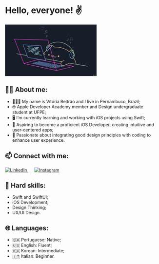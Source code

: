 # Hello, everyone! ✌️

<img src="https://github.com/vbwo/vbwo/blob/main/catgif.gif" alt="Cat coding gif" width="300">

## 👩‍💻 About me:

- 🙋🏻‍♀️ My name is Vitória Beltrão and I live in Pernambuco, Brazil;
- 🤓 Apple Developer Academy member and Design undergraduate student at UFPE;
- 🖥️ I’m currently learning and working with iOS projects using Swift;
- 👤 Aspiring to become a proficient iOS Developer, creating intuitive and user-centered apps;
- 💓 Passionate about integrating good design principles with coding to enhance user experience.

## 📫 Connect with me:

<a href="https://www.linkedin.com/in/vitoriabeltrao" style="padding-right: 20px;">
    <img src="https://img.shields.io/badge/LinkedIn-blue?logo=linkedin&logoColor=white&style=flat" alt="LinkedIn">
</a>
<a href="https://www.instagram.com/vibwo_">
    <img src="https://img.shields.io/badge/Instagram-DD2A7B?logo=instagram&logoColor=white&style=flat" alt="Instagram">
</a>

## 🌟 Hard skills:

- Swift and SwiftUI;
- iOS Development;
- Design Thinking;
- UX/UI Design.

## 🌐 Languages:

- 🇧🇷 Portuguese: Native;
- 🇺🇸 English: Fluent;
- 🇰🇷 Korean: Intermediate;
- 🇮🇹 Italian: Beginner.
